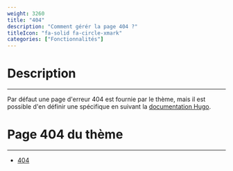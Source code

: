 ```yaml
---
weight: 3260
title: "404"
description: "Comment gérér la page 404 ?"
titleIcon: "fa-solid fa-circle-xmark"
categories: ["Fonctionnalités"]
---
```


# Description
---

Par défaut une page d'erreur 404 est fournie par le thème, mais il est possible d'en définir une spécifique en suivant la [documentation Hugo](https://gohugo.io/templates/404/).

# Page 404 du thème
---

* [404](/404.html)
